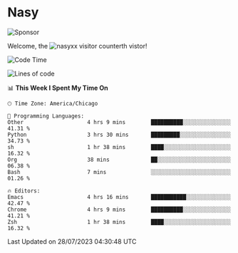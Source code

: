 # Nasy

<!--
<p align="center">
<img height="200" src="https://github-readme-stats.vercel.app/api?username=nasyxx&count_private=true&show_icons=true&theme=dracula&include_all_commits=true"/>
<img height="200" src="https://github-readme-stats.vercel.app/api/top-langs/?username=nasyxx&theme=dracula&hide=html,jupyter+notebook&count_private=true&show_icons=true"/>
</p>

  
----------------
-->

![Sponsor](https://img.shields.io/static/v1.svg?label=Sponsor&message=%E2%9D%A4&logo=GitHub&style=flat&color=pink)
 
Welcome, the ![nasyxx visitor counter](https://count.getloli.com/get/@nasyxx?theme=rule34)th vistor!
 
<!--START_SECTION:waka-->
![Code Time](http://img.shields.io/badge/Code%20Time-3%2C611%20hrs%2034%20mins-blue)

![Lines of code](https://img.shields.io/badge/From%20Hello%20World%20I%27ve%20Written-6.3%20million%20lines%20of%20code-blue)

📊 **This Week I Spent My Time On** 

```text
🕑︎ Time Zone: America/Chicago

💬 Programming Languages: 
Other                    4 hrs 9 mins        ██████████░░░░░░░░░░░░░░░   41.31 % 
Python                   3 hrs 30 mins       █████████░░░░░░░░░░░░░░░░   34.73 % 
sh                       1 hr 38 mins        ████░░░░░░░░░░░░░░░░░░░░░   16.32 % 
Org                      38 mins             ██░░░░░░░░░░░░░░░░░░░░░░░   06.38 % 
Bash                     7 mins              ░░░░░░░░░░░░░░░░░░░░░░░░░   01.26 % 

🔥 Editors: 
Emacs                    4 hrs 16 mins       ███████████░░░░░░░░░░░░░░   42.47 % 
Chrome                   4 hrs 9 mins        ██████████░░░░░░░░░░░░░░░   41.21 % 
Zsh                      1 hr 38 mins        ████░░░░░░░░░░░░░░░░░░░░░   16.32 % 
```


 Last Updated on 28/07/2023 04:30:48 UTC
<!--END_SECTION:waka-->

<!-- ![visitors](https://visitor-badge.laobi.icu/badge?page_id=nasyxx.nasyxx) -->
